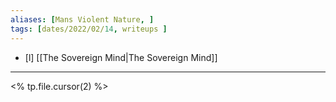```yaml
---
aliases: [Mans Violent Nature, ]
tags: [dates/2022/02/14, writeups ]
---
```

 - [l] [[The Sovereign Mind|The Sovereign Mind]]
---
 
<% tp.file.cursor(2) %>